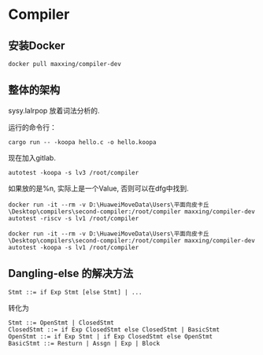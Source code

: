 # Compiler

## 安装Docker

```shell
docker pull maxxing/compiler-dev
```

## 整体的架构

sysy.lalrpop 放着词法分析的.

运行的命令行：
```shell
cargo run -- -koopa hello.c -o hello.koopa
```

现在加入gitlab.

```shell
autotest -koopa -s lv3 /root/compiler
```

如果放的是%n, 实际上是一个Value, 否则可以在dfg中找到.

```
docker run -it --rm -v D:\HuaweiMoveData\Users\平面向皮卡丘\Desktop\compilers\second-compiler:/root/compiler maxxing/compiler-dev autotest -riscv -s lv1 /root/compiler
```

```
docker run -it --rm -v D:\HuaweiMoveData\Users\平面向皮卡丘\Desktop\compilers\second-compiler:/root/compiler maxxing/compiler-dev autotest -koopa -s lv1 /root/compiler
```

## Dangling-else 的解决方法

```
Stmt ::= if Exp Stmt [else Stmt] | ...
```

转化为

```
Stmt ::= OpenStmt | ClosedStmt
ClosedStmt ::= if Exp ClosedStmt else ClosedStmt | BasicStmt
OpenStmt ::= if Exp Stmt | if Exp ClosedStmt else OpenStmt
BasicStmt ::= Resturn | Assgn | Exp | Block
```

